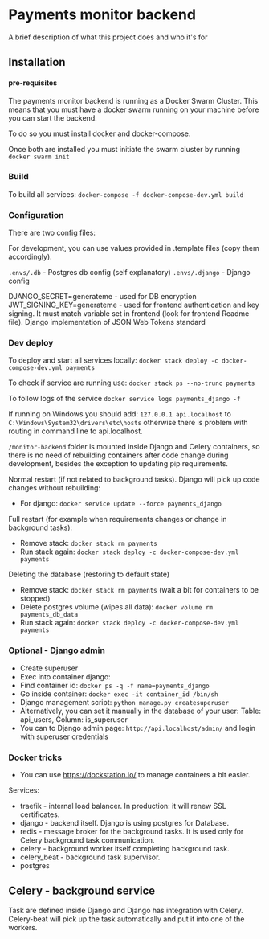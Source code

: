 # Payments monitor backend

A brief description of what this project does and who it's for


## Installation

#### pre-requisites
The payments monitor backend is running as a Docker Swarm Cluster. This means that you must have a docker swarm running on your machine before you can start the backend.

To do so you must install docker and docker-compose.

Once both are installed you must initiate the swarm cluster by running `docker swarm init`

### Build

To build all services: `docker-compose -f docker-compose-dev.yml build`

### Configuration

There are two config files:

For development, you can use values provided in .template files (copy them accordingly).

`.envs/.db` - Postgres db config (self explanatory)
`.envs/.django` - Django config 

DJANGO_SECRET=generateme - used for DB encryption
JWT_SIGNING_KEY=generateme - used for frontend authentication and key signing. It must match
variable set in frontend (look for frontend Readme file).
Django implementation of JSON Web Tokens standard

### Dev deploy

To deploy and start all services locally: 
`docker stack deploy -c docker-compose-dev.yml payments`

To check if service are running use:
`docker stack ps --no-trunc payments`

To follow logs of the service
`docker service logs payments_django -f`

If running on Windows you should add:
`127.0.0.1 api.localhost`
to `C:\Windows\System32\drivers\etc\hosts`
otherwise there is problem with routing in command line to api.localhost.

`/monitor-backend` folder is mounted inside Django and Celery containers, 
so there is no need of rebuilding containers after code change during development, besides the
exception to updating pip requirements.

Normal restart (if not related to background tasks). 
Django will pick up code changes without rebuilding:
* For django: `docker service update --force payments_django`

Full restart (for example when requirements changes or change in background tasks):
* Remove stack: `docker stack rm payments`
* Run stack again: `docker stack deploy -c docker-compose-dev.yml payments`

Deleting the database (restoring to default state)
* Remove stack: `docker stack rm payments` (wait a bit for containers to be stopped)
* Delete postgres volume (wipes all data): `docker volume rm payments_db_data`
* Run stack again: `docker stack deploy -c docker-compose-dev.yml payments`

### Optional - Django admin

* Create superuser
* Exec into container django:
* Find container id: `docker ps -q -f name=payments_django` 
* Go inside container: `docker exec -it container_id /bin/sh`
* Django management script: `python manage.py createsuperuser`
* Alternatively, you can set it manually in the database of your user:
Table: api_users, Column: is_superuser
* You can to Django admin page: `http://api.localhost/admin/` and login with superuser credentials

### Docker tricks

* You can use https://dockstation.io/ to manage containers a bit easier.

Services:
* traefik - internal load balancer. In production: it will renew SSL certificates.
* django - backend itself. Django is using postgres for Database.
* redis - message broker for the background tasks. It is used only for Celery background task communication.
* celery - background worker itself completing background task.
* celery_beat - background task supervisor.  
* postgres

## Celery - background service

Task are defined inside Django and Django has integration with Celery. 
Celery-beat will pick up the task automatically and put it into one of the workers.



